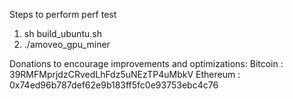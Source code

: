 Steps to perform perf test
1. sh build_ubuntu.sh
2. ./amoveo_gpu_miner

Donations to encourage improvements and optimizations:
Bitcoin : 39RMFMprjdzCRvedLhFdz5uNEzTP4uMbkV
Ethereum : 0x74ed96b787def62e9b183ff5fc0e93753ebc4c76
